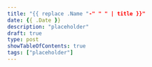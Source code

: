 ```yaml
---
title: "{{ replace .Name "-" " " | title }}"
date: {{ .Date }}
description: "placeholder"
draft: true
type: post
showTableOfContents: true
tags: ["placeholder"]
---
```


